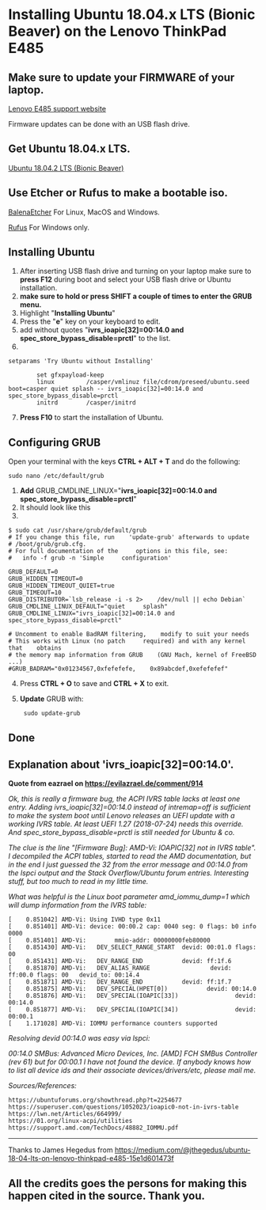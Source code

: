 # Installing Ubuntu 18.04.x LTS (Bionic Beaver) on the Lenovo ThinkPad E485

## Make sure to update your FIRMWARE of your laptop.

[Lenovo E485 support website](https://pcsupport.lenovo.com/nl/en/products/laptops-and-netbooks/thinkpad-edge-laptops/thinkpad-e485-type-20ku/downloads)

Firmware updates can be done with an USB flash drive.

## Get Ubuntu 18.04.x LTS.

[Ubuntu 18.04.2 LTS (Bionic Beaver)](http://releases.ubuntu.com/18.04/)

## Use Etcher or Rufus to make a bootable iso.

[BalenaEtcher](https://www.balena.io/etcher/) For Linux, MacOS and Windows.

[Rufus](https://rufus.ie/) For Windows only.

## Installing Ubuntu

1. After inserting USB flash drive and turning on your laptop make sure to **press F12** during boot and select your USB flash drive or Ubuntu installation. 
2. **make sure to hold or press SHIFT a couple of times to enter the GRUB menu.**
3. Highlight "**Installing Ubuntu**"
4. Press the "**e**" key on your keyboard to edit.
5. add without quotes "**ivrs_ioapic[32]=00:14.0 and spec_store_bypass_disable=prctl**" to the list.
6. 

    setparams 'Try Ubuntu without Installing'

            set gfxpayload-keep
            linux         /casper/vmlinuz file/cdrom/preseed/ubuntu.seed boot=casper quiet splash -- ivrs_ioapic[32]=00:14.0 and spec_store_bypass_disable=prctl
            initrd        /casper/initrd


7. **Press F10** to start the installation of Ubuntu.

## Configuring GRUB

Open your terminal with the keys **CTRL + ALT + T** and do the following:

    sudo nano /etc/default/grub


1. **Add** GRUB_CMDLINE_LINUX="**ivrs_ioapic[32]=00:14.0 and spec_store_bypass_disable=prctl**"
2. It should look like this
3. 

    $ sudo cat /usr/share/grub/default/grub
    # If you change this file, run    'update-grub' afterwards to update
    # /boot/grub/grub.cfg.
    # For full documentation of the     options in this file, see:
    #   info -f grub -n 'Simple     configuration'

    GRUB_DEFAULT=0
    GRUB_HIDDEN_TIMEOUT=0
    GRUB_HIDDEN_TIMEOUT_QUIET=true
    GRUB_TIMEOUT=10
    GRUB_DISTRIBUTOR=`lsb_release -i -s 2>    /dev/null || echo Debian`
    GRUB_CMDLINE_LINUX_DEFAULT="quiet     splash"
    GRUB_CMDLINE_LINUX="ivrs_ioapic[32]=00:14.0 and spec_store_bypass_disable=prctl"

    # Uncomment to enable BadRAM filtering,    modify to suit your needs
    # This works with Linux (no patch     required) and with any kernel that    obtains
    # the memory map information from GRUB    (GNU Mach, kernel of FreeBSD ...)
    #GRUB_BADRAM="0x01234567,0xfefefefe,    0x89abcdef,0xefefefef"

4. Press **CTRL + O** to save and **CTRL + X** to exit.
5. **Update** GRUB with:

        sudo update-grub

## Done


## Explanation about 'ivrs_ioapic[32]=00:14.0'.

**Quote from eazrael on https://evilazrael.de/comment/914**

*Ok, this is really a firmware bug, the ACPI IVRS table lacks at least one entry. Adding ivrs_ioapic[32]=00:14.0 instead of intremap=off is sufficient to make the system boot until Lenovo releases an UEFI update with a working IVRS table. At least UEFI 1.27 (2018-07-24) needs this override. And spec_store_bypass_disable=prctl is still needed for Ubuntu & co.*

*The clue is the line "[Firmware Bug]: AMD-Vi: IOAPIC[32] not in IVRS table". I decompiled the ACPI tables, started to read the AMD documentation, but in the end I just guessed the 32 from the error message and 00:14.0 from the lspci output and the Stack Overflow/Ubuntu forum entries.  Interesting stuff, but too much to read in my little time.* 

*What was helpful is the Linux boot parameter amd_iommu_dump=1 which will dump information from the IVRS table:*

    [    0.851042] AMD-Vi: Using IVHD type 0x11
    [    0.851401] AMD-Vi: device: 00:00.2 cap: 0040 seg: 0 flags: b0 info 0000
    [    0.851401] AMD-Vi:        mmio-addr: 00000000feb80000
    [    0.851430] AMD-Vi:   DEV_SELECT_RANGE_START  devid: 00:01.0 flags: 00
    [    0.851431] AMD-Vi:   DEV_RANGE_END           devid: ff:1f.6
    [    0.851870] AMD-Vi:   DEV_ALIAS_RANGE                 devid: ff:00.0 flags: 00   devid_to: 00:14.4
    [    0.851871] AMD-Vi:   DEV_RANGE_END           devid: ff:1f.7
    [    0.851875] AMD-Vi:   DEV_SPECIAL(HPET[0])           devid: 00:14.0
    [    0.851876] AMD-Vi:   DEV_SPECIAL(IOAPIC[33])                devid: 00:14.0
    [    0.851877] AMD-Vi:   DEV_SPECIAL(IOAPIC[34])                devid: 00:00.1
    [    1.171028] AMD-Vi: IOMMU performance counters supported

*Resolving devid 00:14.0 was easy via lspci:*

*00:14.0 SMBus: Advanced Micro Devices, Inc. [AMD] FCH SMBus Controller (rev 61)
but for 00:00.1 I have not found the device. If anybody knows how to list all device ids and their associate devices/drivers/etc, please mail me.*


*Sources/References:*

    https://ubuntuforums.org/showthread.php?t=2254677
    https://superuser.com/questions/1052023/ioapic0-not-in-ivrs-table
    https://lwn.net/Articles/664999/
    https://01.org/linux-acpi/utilities
    https://support.amd.com/TechDocs/48882_IOMMU.pdf

---

Thanks to James Hegedus from https://medium.com/@jthegedus/ubuntu-18-04-lts-on-lenovo-thinkpad-e485-15e1d601473f

## All the credits goes the persons for making this happen cited in the source. Thank you.